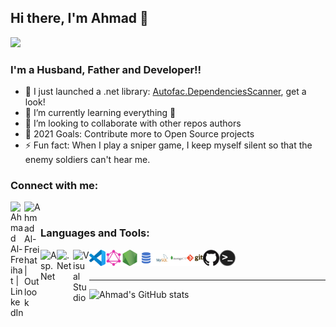 ## Hi there, I'm Ahmad 👋 
![](https://komarev.com/ghpvc/?username=a7mdfre7at)

### I'm a Husband, Father and Developer!!

- 🔭 I just launched a .net library: [Autofac.DependenciesScanner][repo], get a look!
- 🌱 I’m currently learning everything 🤣
- 👯 I’m looking to collaborate with other repos authors
- 🥅 2021 Goals: Contribute more to Open Source projects
- ⚡ Fun fact: When I play a sniper game, I keep myself silent so that the enemy soldiers can't hear me.

### Connect with me:

[<img align="left" alt="Ahmad Al-Freihat | LinkedIn" width="22px" src="https://image.similarpng.com/very-thumbnail/2020/07/Linkedin-logo-transparent-PNG.png" />][linkedin]
<a href="mailto:ahmad_freihat@outlook.com" target="_blank">
    <img align="left" alt="Ahmad Al-Freihat | Outlook" width="26px" src="https://mpng.subpng.com/20190614/elr/kisspng-microsoft-office-office-365-microsoft-corporation-ms-office-15-41-how-do-i-highlight-using-microsoft-5d0353a9aaf5a0.7804522315604991137003.jpg" />
  </a>



<br />

### Languages and Tools:

<img align="left" alt="Asp.Net" width="26px" src="https://e7.pngegg.com/pngimages/673/239/png-clipart-entity-framework-core-asp-net-core-net-framework-microsoft-blue-text.png" />
<img align="left" alt=".Net" width="26px" src="https://services.assemblysoft.com/content/images/size/w2000/2020/11/1200px-.NET_Logo.svg.png" />
<img align="left" alt="Visual Studio" width="26px" src="https://visualstudio.microsoft.com/wp-content/uploads/2021/10/Product-Icon.svg" />
<img align="left" alt="Visual Studio Code" width="26px" src="https://raw.githubusercontent.com/github/explore/80688e429a7d4ef2fca1e82350fe8e3517d3494d/topics/visual-studio-code/visual-studio-code.png" />
<img align="left" alt="GraphQL" width="26px" src="https://raw.githubusercontent.com/github/explore/80688e429a7d4ef2fca1e82350fe8e3517d3494d/topics/graphql/graphql.png" />
<img align="left" alt="Node.js" width="26px" src="https://raw.githubusercontent.com/github/explore/80688e429a7d4ef2fca1e82350fe8e3517d3494d/topics/nodejs/nodejs.png" />
<img align="left" alt="SQL" width="26px" src="https://raw.githubusercontent.com/github/explore/80688e429a7d4ef2fca1e82350fe8e3517d3494d/topics/sql/sql.png" />
<img align="left" alt="MySQL" width="26px" src="https://raw.githubusercontent.com/github/explore/80688e429a7d4ef2fca1e82350fe8e3517d3494d/topics/mysql/mysql.png" />
<img align="left" alt="MongoDB" width="26px" src="https://raw.githubusercontent.com/github/explore/80688e429a7d4ef2fca1e82350fe8e3517d3494d/topics/mongodb/mongodb.png" />
<img align="left" alt="Git" width="26px" src="https://raw.githubusercontent.com/github/explore/80688e429a7d4ef2fca1e82350fe8e3517d3494d/topics/git/git.png" />
<img align="left" alt="GitHub" width="26px" src="https://raw.githubusercontent.com/github/explore/78df643247d429f6cc873026c0622819ad797942/topics/github/github.png" />
<img align="left" alt="Terminal" width="26px" src="https://raw.githubusercontent.com/github/explore/80688e429a7d4ef2fca1e82350fe8e3517d3494d/topics/terminal/terminal.png" />

<br />
<br />

---

![Ahmad's GitHub stats](https://github-readme-stats.vercel.app/api/?username=a7mdfre7at&show_icons=true&title_color=fff&icon_color=79ff97&text_color=9f9f9f&bg_color=151515)

[linkedin]: https://www.linkedin.com/in/a7md-fre7at
[repo]:https://github.com/a7mdfre7at/Masterly.Autofac.DependenciesScanner

